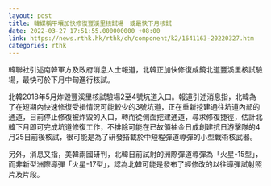 ```yaml
---
layout: post
title: 韓媒稱平壤加快修復豐溪里核試場　或最快下月核試
date: 2022-03-27 17:51:55.000000000 +08:00
link: https://news.rthk.hk/rthk/ch/component/k2/1641163-20220327.htm
categories: rthk
---
```


韓聯社引述南韓軍方及政府消息人士報道，北韓正加快修復咸鏡北道豐溪里核試驗場，最快可於下月中旬進行核試。

北韓2018年5月炸毀豐溪里核試驗場2至4號坑道入口。報道引述消息指，北韓為了在短期內快速修復受損情況可能較少的3號坑道，正在重新挖建通往坑道內部的通道，日前停止修復被炸毀的入口，轉而從側面挖建通道，尋求修復捷徑，估計北韓下月即可完成坑道修復工作，不排除可能在已故領袖金日成創建抗日游擊隊的4月25日前後核試，很可能是為了研發搭載於中短程彈道導彈的小型戰術核武器。

另外，消息又指，美韓兩國研判，北韓日前試射的洲際彈道導彈為「火星-15型」，而非新型洲際導彈「火星-17型」，認為北韓可能是發布了經修改的以往導彈試射照片及片段。
